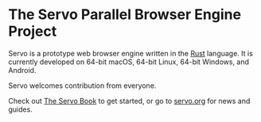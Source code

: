 # The Servo Parallel Browser Engine Project

Servo is a prototype web browser engine written in the
[Rust](https://github.com/rust-lang/rust) language. It is currently developed on
64-bit macOS, 64-bit Linux, 64-bit Windows, and Android.

Servo welcomes contribution from everyone.

Check out [The Servo Book](https://book.servo.org) to get started, or go to [servo.org](https://servo.org/) for news and guides.

